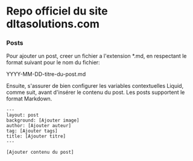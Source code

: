 # Repo officiel du site dltasolutions.com







### Posts

Pour ajouter un post, creer un fichier a l'extension *.md, en respectant le format
suivant pour le nom du fichier:

YYYY-MM-DD-titre-du-post.md

Ensuite, s'assurer de bien configurer les variables contextuelles Liquid, comme suit, avant d'insérer le
contenu du post. Les posts supportent le format Markdown.

```
---
layout: post
background: [Ajouter image]
author: [Ajouter auteur]
tag: [Ajouter tags]
title: [Ajouter titre]
---

[Ajouter contenu du post]
```


